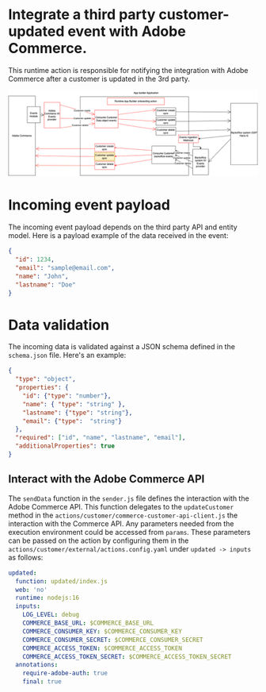 # Integrate a third party customer-updated event with Adobe Commerce.
This runtime action is responsible for notifying the integration with Adobe Commerce after a customer is updated in the 3rd party.

![Alt text](ExternalCustomerUpdateSync.png "Title")

# Incoming event payload
The incoming event payload depends on the third party API and entity model.
Here is a payload example of the data received in the event:
```json
{
  "id": 1234,
  "email": "sample@email.com",
  "name": "John",
  "lastname": "Doe"
}
```

# Data validation
The incoming data is validated against a JSON schema defined in the `schema.json` file.
Here's an example:
```json
{
  "type": "object",
  "properties": {
    "id": {"type": "number"},
    "name": { "type": "string" },
    "lastname": {"type": "string"},
    "email": {"type":  "string"}
  },
  "required": ["id", "name", "lastname", "email"],
  "additionalProperties": true
}
```

## Interact with the Adobe Commerce API
The `sendData` function in the `sender.js` file defines the interaction with the Adobe Commerce API.
This function delegates to the `updateCustomer` method in the `actions/customer/commerce-customer-api-client.js` the interaction with the Commerce API.
Any parameters needed from the execution environment could be accessed from `params`. 
These parameters can be passed on the action by configuring them in the  `actions/customer/external/actions.config.yaml` under `updated -> inputs` as follows:
```yaml
updated:
  function: updated/index.js
  web: 'no'
  runtime: nodejs:16
  inputs:
    LOG_LEVEL: debug
    COMMERCE_BASE_URL: $COMMERCE_BASE_URL
    COMMERCE_CONSUMER_KEY: $COMMERCE_CONSUMER_KEY
    COMMERCE_CONSUMER_SECRET: $COMMERCE_CONSUMER_SECRET
    COMMERCE_ACCESS_TOKEN: $COMMERCE_ACCESS_TOKEN
    COMMERCE_ACCESS_TOKEN_SECRET: $COMMERCE_ACCESS_TOKEN_SECRET
  annotations:
    require-adobe-auth: true
    final: true
```
